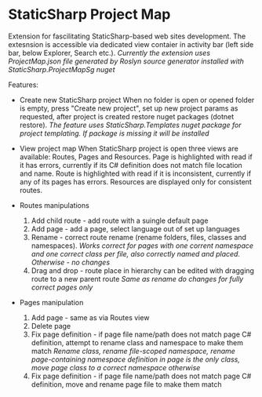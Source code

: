 # StaticSharp Project Map

Extension for fascilitating StaticSharp-based web sites development. 
The extesnsion is accessible via dedicated view contaier in activity bar (left side bar, below Explorer, Search etc.).
*Currently the extension uses ProjectMap.json file generated by Roslyn source generator installed with StaticSharp.ProjectMapSg nuget*

Features:

* Create new StaticSharp project
	When no folder is open or opened folder is empty, press "Create new project", set up new project params as requested, after project is created restore nuget packages (dotnet restore).
	    *The feature uses StaticSharp.Templates nuget package for project templating. If package is missing it will be installed*

* View project map
	When StaticSharp project is open three views are available: Routes, Pages and Resources. Page is highlighted with read if it has errors, currently if its C# definition does not match file location and name. Route is highlighted with read if it is inconsistent, currently if any of its pages has errors. Resources are displayed only for consistent routes.
	
* Routes manipulations
	1. Add child route - add route with a suingle default page
	2. Add page - add a page, select language out of set up languages
	3. Rename - correct route rename (rename folders, files, classes and namespaces).
		*Works correct for pages with one corrent namespace and one correct class per file, also correctly named and placed. Otherwise - no changes*
	4. Drag and drop - route place in hierarchy can be edited with dragging route to a new parent route
		*Same as rename do changes for fully correct pages only*
	
* Pages manipulation
    1. Add page - same as via Routes view
    2. Delete page
    3. Fix page definition - if page file name/path does not match page C# definition, attempt to rename class and namespace to make them match
        *Rename class, rename file-scoped namespace, rename page-containing namespace definition in page is the only class, move page class to a correct namespace otherwise*
    4. Fix page definition - if page file name/path does not match page C# definition, move and rename page file to make them match

	